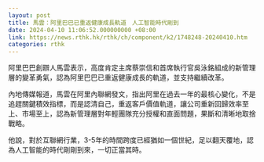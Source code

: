 ```yaml
---
layout: post
title: 馬雲：阿里巴巴已重返健康成長軌道　人工智能時代剛到
date: 2024-04-10 11:06:52.000000000 +08:00
link: https://news.rthk.hk/rthk/ch/component/k2/1748248-20240410.htm
categories: rthk
---
```


阿里巴巴創辧人馬雲表示，高度肯定主席蔡崇信和首席執行官吳泳銘組成的新管理層的變革勇氣，認為阿里巴巴已重返健康成長的軌道，並支持繼續改革。

內地傳媒報道，馬雲在阿里內聯網發文，指出阿里在過去一年的最核心變化，不是追趕關鍵積效指標，而是認清自己，重返客戶價值軌道，讓公司重新回歸效率至上、市場至上，認為新管理層對年輕團隊充分授權和直面問題，果斷和清晰地取捨戰略。

他說，對於互聯網行業，3-5年的時間跨度已經猶如一個世紀，足以翻天覆地，認為人工智能的時代剛剛到來，一切正當其時。

